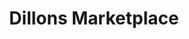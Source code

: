 ---
title: "Dillons Marketplace"
url: /wichita/dillons-marketplace-east-central-avenue/
shop: supermarket
---